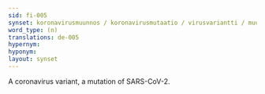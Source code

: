 ```yaml
---
sid: fi-005
synset: koronavirusmuunnos / koronavirusmutaatio / virusvariantti / muuntunut koronavirus / muuntovirus
word_type: (n)
translations: de-005
hypernym: 
hyponym: 
layout: synset
---
```

A coronavirus variant, a mutation of SARS-CoV-2.